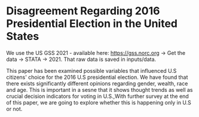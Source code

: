 # Disagreement Regarding 2016 Presidential Election in the United States

We use the US GSS 2021 - available here: https://gss.norc.org -> Get the data -> STATA -> 2021. That raw data is saved in inputs/data.

This paper has been examined possible variables that influenced U.S citizens' choice for the 2016 U.S presidential election. We have found that there exists significantly different opinions regarding gender, wealth, race and age. This is important in a sesne that it shows thought trends as well as crucial decision indicators for voting in U.S.,With further survey at the end of this paper, we are going to explore whether this is happening only in U.S or not.
